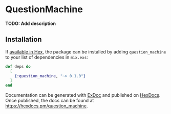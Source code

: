 # QuestionMachine

**TODO: Add description**

## Installation

If [available in Hex](https://hex.pm/docs/publish), the package can be installed
by adding `question_machine` to your list of dependencies in `mix.exs`:

```elixir
def deps do
  [
    {:question_machine, "~> 0.1.0"}
  ]
end
```

Documentation can be generated with [ExDoc](https://github.com/elixir-lang/ex_doc)
and published on [HexDocs](https://hexdocs.pm). Once published, the docs can
be found at <https://hexdocs.pm/question_machine>.

